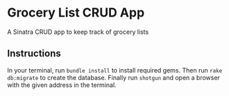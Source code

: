 # Grocery List CRUD App
A Sinatra CRUD app to keep track of grocery lists

## Instructions
In your terminal, run `bundle install` to install required gems.
Then run `rake db:migrate` to create the database.
Finally run `shotgun` and open a browser with the given address in the terminal.
